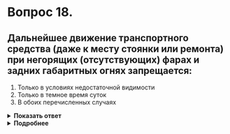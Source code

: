 # Вопрос 18.

## Дальнейшее движение транспортного средства (даже к месту стоянки или ремонта) при негорящих (отсутствующих) фарах и задних габаритных огнях запрещается:

1. Только в условиях недостаточной видимости
2. Только в темное время суток
3. В обоих перечисленных случаях

<details>
<summary><b>Показать ответ</b></summary>
Правильный ответ: 3
</details>
<details>
<summary><b>Подробнее</b></summary>
Запрещается движение при неисправности - негорящих (отсутствующих) фарах и задних габаритных огнях в темное время суток или в условиях недостаточной видимости. 
Правильный ответ - в обоих перечисленных случаях.
(Пункт 2.3.1 ПДД)
</details>